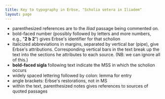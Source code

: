 ```yaml
---
title: Key to typography in Erbse, "Scholia vetera in Iliadem"
layout: page
---
```


- parenthesized references are to the *Iliad* passage being commented on.
- bold-faced number (possibly followed by letters and more numbers, e.g., "**2 b 2**") gives Erbse's identifier for that scholion
- italicized abbreviations in margins, separated by vertical bar (pipe), give Erbse's attributions. Corresponding vertical bars in the text break up the text into the sections he attributes to each source. (NB: we can ignore all of this.)
- **bold-faced sigla** following text indicate the MSS in which the scholion occurs
- widely spaced lettering followed by colon: lemma for entry
- angle brackets: Erbse's restorations, not in MS
- within the text, parenthesized notes gives references to sources of quoted passages
